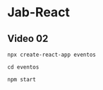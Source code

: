 # Jab-React

## Video 02

```terminal
npx create-react-app eventos
```

```terminal
cd eventos
```

```terminal
npm start
```
